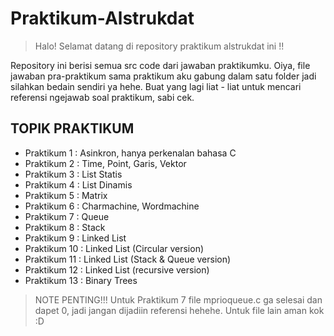 # Praktikum-Alstrukdat
> Halo! Selamat datang di repository praktikum alstrukdat ini !!

Repository ini berisi semua src code dari jawaban praktikumku. Oiya, file jawaban pra-praktikum sama praktikum aku gabung dalam satu folder jadi silahkan bedain sendiri ya hehe. Buat yang lagi liat - liat untuk mencari referensi ngejawab soal praktikum, sabi cek.


## TOPIK PRAKTIKUM
- Praktikum 1  : Asinkron, hanya perkenalan bahasa C
- Praktikum 2  : Time, Point, Garis, Vektor
- Praktikum 3  : List Statis
- Praktikum 4  : List Dinamis
- Praktikum 5  : Matrix
- Praktikum 6  : Charmachine, Wordmachine
- Praktikum 7  : Queue
- Praktikum 8  : Stack
- Praktikum 9  : Linked List
- Praktikum 10 : Linked List (Circular version)
- Praktikum 11 : Linked List (Stack & Queue version)
- Praktikum 12 : Linked List (recursive version)
- Praktikum 13 : Binary Trees

> NOTE PENTING!!!
> Untuk Praktikum 7 file mprioqueue.c ga selesai dan dapet 0, jadi jangan dijadiin referensi hehehe. Untuk file lain aman kok :D


